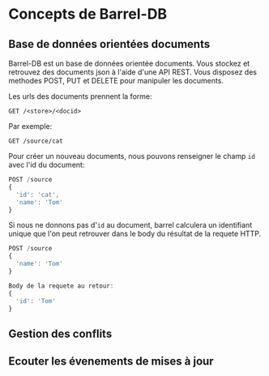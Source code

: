 # Concepts de Barrel-DB

## Base de données orientées documents

Barrel-DB est un base de données orientée documents. Vous stockez et retrouvez des
documents json à l'aide d'une API REST. Vous disposez des methodes POST, PUT et
DELETE pour manipuler les documents.

Les urls des documents prennent la forme:

    GET /<store>/<docid>

Par exemple:

    GET /source/cat


Pour créer un nouveau documents, nous pouvons renseigner le champ `id` avec l'id du document:

```js
POST /source
{
  'id': 'cat',
  'name': 'Tom'
}
```

Si nous ne donnons pas d'`id` au document, barrel calculera un identifiant
unique que l'on peut retrouver dans le body du résultat de la requete HTTP.

```js
POST /source
{
  'name': 'Tom'
}

Body de la requete au retour:
{
  'id': 'Tom'
}
```


## Gestion des conflits


## Ecouter les évenements de mises à jour

